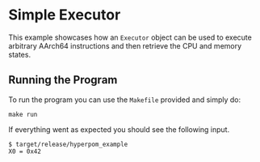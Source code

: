 # Simple Executor

This example showcases how an `Executor` object can be used to execute arbitrary AArch64 instructions and then retrieve the CPU and memory states.

## Running the Program

To run the program you can use the `Makefile` provided and simply do:

```
make run
```

If everything went as expected you should see the following input.

```console
$ target/release/hyperpom_example
X0 = 0x42
```
